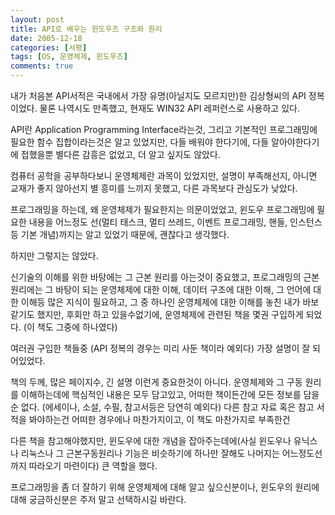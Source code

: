 ```yaml
---
layout: post
title: API로 배우는 윈도우즈 구조와 원리
date: 2005-12-18
categories: [서평]
tags: [OS, 운영체제, 윈도우즈]
comments: true
---
```

내가 처음본 API서적은 국내에서 가장 유명(아닐지도 모르지만)한 김상형씨의 API 정복이었다. 물론 나역시도 만족했고, 현재도 WIN32 API 레퍼런스로 사용하고 있다. 

API란 Application Programming Interface라는것, 그리고 기본적인 프로그래밍에 필요한 함수 집합이라는것은 알고 있었지만, 다들 배워야 한다기에, 다들 알아야한다기에 접했을뿐 별다른 감흥은 없었고, 더 알고 싶지도 않았다. 

컴퓨터 공학을 공부하다보니 운영체제란 과목이 있었지만, 설명이 부족해선지, 아니면 교재가 좋지 않아선지 별 흥미를 느끼지 못했고, 다른 과목보다 관심도가 낮았다. 

프로그래밍을 하는데, 왜 운영체제가 필요한지는 의문이었었고, 윈도우 프로그래밍에 필요한 내용을 어느정도 선(멀티 태스크, 멀티 쓰레드, 이벤트 프로그래밍, 핸들, 인스턴스등 기본 개념)까지는 알고 있었기 때문에, 괜찮다고 생각했다. 

하지만 그렇지는 않았다. 

신기술의 이해를 위한 바탕에는 그 근본 원리를 아는것이 중요했고, 프로그래밍의 근본 원리에는 그 바탕이 되는 운영체제에 대한 이해, 데이터 구조에 대한 이해, 그 언어에 대한 이해등 많은 지식이 필요하고, 그 중 하나인 운영체제에 대한 이해를 놓친 내가 바보같기도 했지만, 후회만 하고 있을수없기에, 운영체제에 관련된 책을 몇권 구입하게 되었다. (이 책도 그중에 하나였다) 

여러권 구입한 책들중 (API 정복의 경우는 미리 사둔 책이라 예외다) 가장 설명이 잘 되어있었다. 

책의 두께, 많은 페이지수, 긴 설명 이런게 중요한것이 아니다. 운영체제와 그 구동 원리를 이해하는데에 핵심적인 내용은 모두 담고있고, 어떠한 책이든간에 모든 정보를 담을순 없다. (에세이나, 소설, 수필, 참고서등은 당연히 예외다) 다른 참고 자료 혹은 참고 서적을 봐야하는건 어떠한 경우에나 마찬가지이고, 이 책도 마찬가지로 부족한건

다른 책을 참고해야했지만, 윈도우에 대한 개념을 잡아주는데에(사실 윈도우나 유닉스나 리눅스나 그 근본구동원리나 기능은 비슷하기에 하나만 잘해도 나머지는 어느정도선까지 따라오기 마련이다) 큰 역할을 했다. 

프로그래밍을 좀 더 잘하기 위해 운영체제에 대해 알고 싶으신분이나, 윈도우의 원리에 대해 궁금하신분은 주저 말고 선택하시길 바란다.
